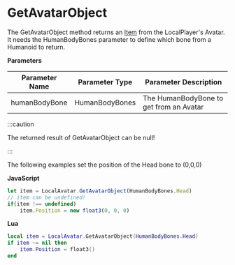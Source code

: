 # GetAvatarObject

The GetAvatarObject method returns an [Item](../item/) from the LocalPlayer's Avatar. It needs the HumanBodyBones parameter to define which bone from a Humanoid to return.

**Parameters**

Parameter Name | Parameter Type | Parameter Description
--- | --- | ---
humanBodyBone | HumanBodyBones | The HumanBodyBone to get from an Avatar

:::caution

The returned result of GetAvatarObject can be null!

:::

The following examples set the position of the Head bone to (0,0,0)

**JavaScript**
```js
let item = LocalAvatar.GetAvatarObject(HumanBodyBones.Head)
// item can be undefined!
if(item !== undefined)
    item.Position = new float3(0, 0, 0)
```

**Lua**
```lua
local item = LocalAvatar.GetAvatarObject(HumanBodyBones.Head)
if item ~= nil then
    item.Position = float3()
end
```